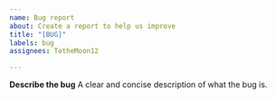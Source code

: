 ```yaml
---
name: Bug report
about: Create a report to help us improve
title: "[BUG]"
labels: bug
assignees: TotheMoon12

---
```


**Describe the bug**
A clear and concise description of what the bug is.
